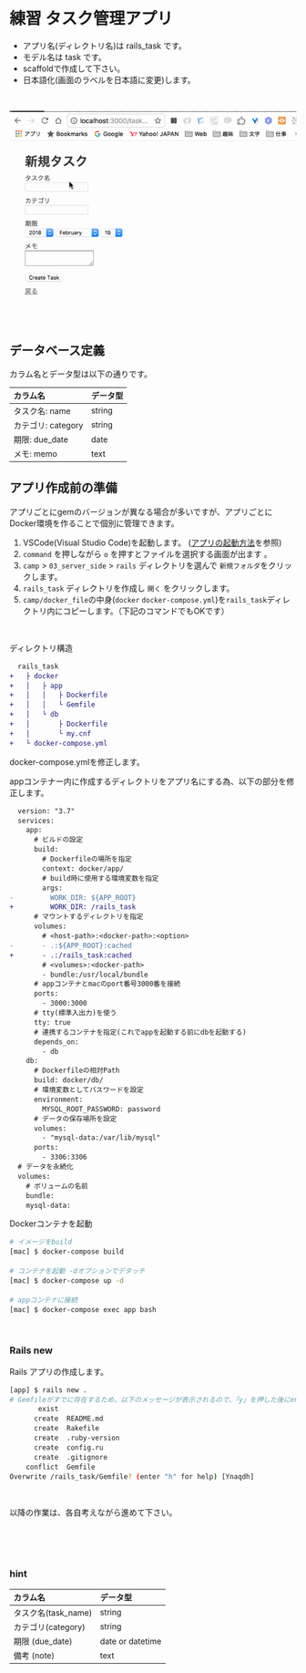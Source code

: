 # 練習 タスク管理アプリ

- アプリ名(ディレクトリ名)は rails_task です。
- モデル名は task です。
- scaffoldで作成して下さい。
- 日本語化(画面のラベルを日本語に変更)します。

<br>

![task.gif](images/task.gif)

<br>

## データベース定義

カラム名とデータ型は以下の通りです。

| カラム名|データ型| 
|:-----------|:------------|
| タスク名: name       |       string |
| カテゴリ: category     |      string |   
| 期限: due_date       |        date |    
| メモ: memo         |          text |      

## アプリ作成前の準備

アプリごとにgemのバージョンが異なる場合が多いですが、アプリごとにDocker環境を作ることで個別に管理できます。  

1. VSCode(Visual Studio Code)を起動します。  ([アプリの起動方法](/00_env/01_mac/01_mac/02.md)を参照)
2. `command` を押しながら `o` を押すとファイルを選択する画面が出ます 。
3. `camp` > `03_server_side` > `rails` ディレクトリを選んで `新規フォルダ`をクリックします。
4. `rails_task` ディレクトリを作成し `開く` をクリックします。
5. `camp/docker_file`の中身(`docker` `docker-compose.yml`)を`rails_task`ディレクトリ内にコピーします。（下記のコマンドでもOKです）

<br>

ディレクトリ構造

```diff
  rails_task
+   ├ docker
+   │   ├ app
+   │   │   ├ Dockerfile
+   │   │   └ Gemfile
+   │   └ db
+   │       ├ Dockerfile
+   │       └ my.cnf
+   └ docker-compose.yml
```

docker-compose.ymlを修正します。

appコンテナー内に作成するディレクトリをアプリ名にする為、以下の部分を修正します。

```diff
  version: "3.7"
  services:
    app:
      # ビルドの設定
      build:
        # Dockerfileの場所を指定
        context: docker/app/
        # build時に使用する環境変数を指定
        args:
-         WORK_DIR: ${APP_ROOT}
+         WORK_DIR: /rails_task
      # マウントするディレクトリを指定
      volumes:
        # <host-path>:<docker-path>:<option>
-       - .:${APP_ROOT}:cached
+       - .:/rails_task:cached
        # <volumes>:<docker-path>
        - bundle:/usr/local/bundle
      # appコンテナとmacのport番号3000番を接続
      ports:
        - 3000:3000
      # tty(標準入出力)を使う
      tty: true
      # 連携するコンテナを指定(これでappを起動する前にdbを起動する)
      depends_on:
        - db
    db:
      # Dockerfileの相対Path
      build: docker/db/
      # 環境変数としてパスワードを設定
      environment:
        MYSQL_ROOT_PASSWORD: password
      # データの保存場所を設定
      volumes:
        - "mysql-data:/var/lib/mysql"
      ports:
        - 3306:3306
  # データを永続化
  volumes:
    # ボリュームの名前
    bundle:
    mysql-data:
```

Dockerコンテナを起動

```bash
# イメージをbuild
[mac] $ docker-compose build

# コンテナを起動 -dオプションでデタッチ
[mac] $ docker-compose up -d

# appコンテナに接続
[mac] $ docker-compose exec app bash
```

<br>

### Rails new

Rails アプリの作成します。  

```bash
[app] $ rails new .
# Gemfileがすでに存在するため、以下のメッセージが表示されるので、「y」を押した後にenterを押します。
       exist
      create  README.md
      create  Rakefile
      create  .ruby-version
      create  config.ru
      create  .gitignore
    conflict  Gemfile
Overwrite /rails_task/Gemfile? (enter "h" for help) [Ynaqdh]
```

<br>

以降の作業は、各自考えながら進めて下さい。


<br>
<br>
<br>


### hint

| カラム名|データ型| 
|:-----------|:------------|
| タスク名(task_name)|string |
| カテゴリ(category) |string |   
| 期限 (due_date)| date or datetime |    
| 備考 (note)|text |
